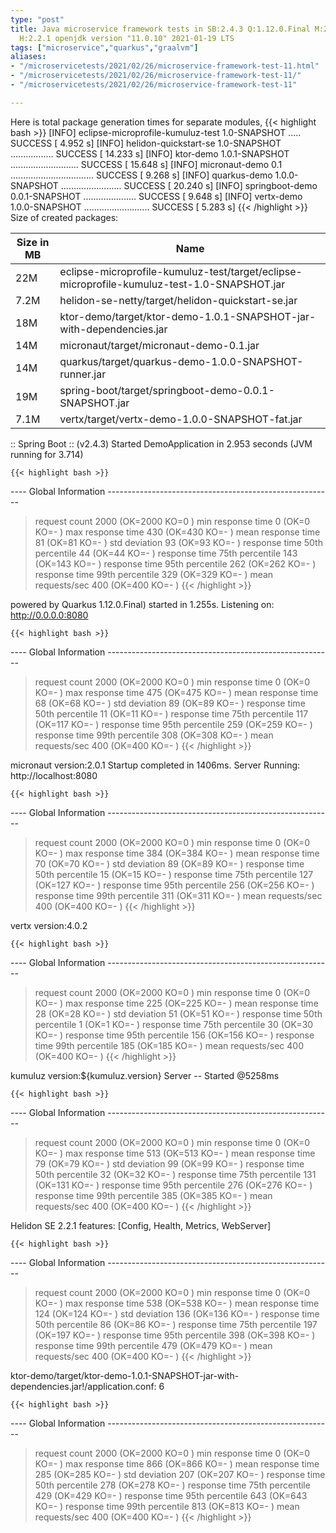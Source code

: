 ```yaml
---
type: "post"
title: Java microservice framework tests in SB:2.4.3 Q:1.12.0.Final M:2.3.3 V:4.0.2
  H:2.2.1 openjdk version "11.0.10" 2021-01-19 LTS
tags: ["microservice","quarkus","graalvm"]
aliases:
- "/microservicetests/2021/02/26/microservice-framework-test-11.html"
- "/microservicetests/2021/02/26/microservice-framework-test-11/"
- "/microservicetests/2021/02/26/microservice-framework-test-11"

---
```

 
Here is total package generation times for separate modules,
{{< highlight bash >}}
[INFO] eclipse-microprofile-kumuluz-test 1.0-SNAPSHOT ..... SUCCESS [  4.952 s]
[INFO] helidon-quickstart-se 1.0-SNAPSHOT ................. SUCCESS [ 14.233 s]
[INFO] ktor-demo 1.0.1-SNAPSHOT ........................... SUCCESS [ 15.648 s]
[INFO] micronaut-demo 0.1 ................................. SUCCESS [  9.268 s]
[INFO] quarkus-demo 1.0.0-SNAPSHOT ........................ SUCCESS [ 20.240 s]
[INFO] springboot-demo 0.0.1-SNAPSHOT ..................... SUCCESS [  9.648 s]
[INFO] vertx-demo 1.0.0-SNAPSHOT .......................... SUCCESS [  5.283 s]
{{< /highlight >}}
Size of created packages:

| Size in MB |  Name |
|------------|-------|
| 22M | eclipse-microprofile-kumuluz-test/target/eclipse-microprofile-kumuluz-test-1.0-SNAPSHOT.jar |
| 7.2M | helidon-se-netty/target/helidon-quickstart-se.jar |
| 18M | ktor-demo/target/ktor-demo-1.0.1-SNAPSHOT-jar-with-dependencies.jar |
| 14M | micronaut/target/micronaut-demo-0.1.jar |
| 14M | quarkus/target/quarkus-demo-1.0.0-SNAPSHOT-runner.jar |
| 19M | spring-boot/target/springboot-demo-0.0.1-SNAPSHOT.jar |
| 7.1M | vertx/target/vertx-demo-1.0.0-SNAPSHOT-fat.jar |


:: Spring Boot :: (v2.4.3) Started DemoApplication in 2.953 seconds (JVM running for 3.714)

    {{< highlight bash >}}
---- Global Information --------------------------------------------------------
> request count                                       2000 (OK=2000   KO=0     )
> min response time                                      0 (OK=0      KO=-     )
> max response time                                    430 (OK=430    KO=-     )
> mean response time                                    81 (OK=81     KO=-     )
> std deviation                                         93 (OK=93     KO=-     )
> response time 50th percentile                         44 (OK=44     KO=-     )
> response time 75th percentile                        143 (OK=143    KO=-     )
> response time 95th percentile                        262 (OK=262    KO=-     )
> response time 99th percentile                        329 (OK=329    KO=-     )
> mean requests/sec                                    400 (OK=400    KO=-     )
{{< /highlight >}}

powered by Quarkus 1.12.0.Final) started in 1.255s. Listening on: http://0.0.0.0:8080

    {{< highlight bash >}}
---- Global Information --------------------------------------------------------
> request count                                       2000 (OK=2000   KO=0     )
> min response time                                      0 (OK=0      KO=-     )
> max response time                                    475 (OK=475    KO=-     )
> mean response time                                    68 (OK=68     KO=-     )
> std deviation                                         89 (OK=89     KO=-     )
> response time 50th percentile                         11 (OK=11     KO=-     )
> response time 75th percentile                        117 (OK=117    KO=-     )
> response time 95th percentile                        259 (OK=259    KO=-     )
> response time 99th percentile                        308 (OK=308    KO=-     )
> mean requests/sec                                    400 (OK=400    KO=-     )
{{< /highlight >}}

micronaut version:2.0.1 Startup completed in 1406ms. Server Running: http://localhost:8080

    {{< highlight bash >}}
---- Global Information --------------------------------------------------------
> request count                                       2000 (OK=2000   KO=0     )
> min response time                                      0 (OK=0      KO=-     )
> max response time                                    384 (OK=384    KO=-     )
> mean response time                                    70 (OK=70     KO=-     )
> std deviation                                         89 (OK=89     KO=-     )
> response time 50th percentile                         15 (OK=15     KO=-     )
> response time 75th percentile                        127 (OK=127    KO=-     )
> response time 95th percentile                        256 (OK=256    KO=-     )
> response time 99th percentile                        311 (OK=311    KO=-     )
> mean requests/sec                                    400 (OK=400    KO=-     )
{{< /highlight >}}

vertx version:4.0.2

    {{< highlight bash >}}
---- Global Information --------------------------------------------------------
> request count                                       2000 (OK=2000   KO=0     )
> min response time                                      0 (OK=0      KO=-     )
> max response time                                    225 (OK=225    KO=-     )
> mean response time                                    28 (OK=28     KO=-     )
> std deviation                                         51 (OK=51     KO=-     )
> response time 50th percentile                          1 (OK=1      KO=-     )
> response time 75th percentile                         30 (OK=30     KO=-     )
> response time 95th percentile                        156 (OK=156    KO=-     )
> response time 99th percentile                        185 (OK=185    KO=-     )
> mean requests/sec                                    400 (OK=400    KO=-     )
{{< /highlight >}}

kumuluz version:${kumuluz.version} Server -- Started @5258ms

    {{< highlight bash >}}
---- Global Information --------------------------------------------------------
> request count                                       2000 (OK=2000   KO=0     )
> min response time                                      0 (OK=0      KO=-     )
> max response time                                    513 (OK=513    KO=-     )
> mean response time                                    79 (OK=79     KO=-     )
> std deviation                                         99 (OK=99     KO=-     )
> response time 50th percentile                         32 (OK=32     KO=-     )
> response time 75th percentile                        131 (OK=131    KO=-     )
> response time 95th percentile                        276 (OK=276    KO=-     )
> response time 99th percentile                        385 (OK=385    KO=-     )
> mean requests/sec                                    400 (OK=400    KO=-     )
{{< /highlight >}}

Helidon SE 2.2.1 features: [Config, Health, Metrics, WebServer]

    {{< highlight bash >}}
---- Global Information --------------------------------------------------------
> request count                                       2000 (OK=2000   KO=0     )
> min response time                                      0 (OK=0      KO=-     )
> max response time                                    538 (OK=538    KO=-     )
> mean response time                                   124 (OK=124    KO=-     )
> std deviation                                        136 (OK=136    KO=-     )
> response time 50th percentile                         86 (OK=86     KO=-     )
> response time 75th percentile                        197 (OK=197    KO=-     )
> response time 95th percentile                        398 (OK=398    KO=-     )
> response time 99th percentile                        479 (OK=479    KO=-     )
> mean requests/sec                                    400 (OK=400    KO=-     )
{{< /highlight >}}

ktor-demo/target/ktor-demo-1.0.1-SNAPSHOT-jar-with-dependencies.jar!/application.conf: 6

    {{< highlight bash >}}
---- Global Information --------------------------------------------------------
> request count                                       2000 (OK=2000   KO=0     )
> min response time                                      0 (OK=0      KO=-     )
> max response time                                    866 (OK=866    KO=-     )
> mean response time                                   285 (OK=285    KO=-     )
> std deviation                                        207 (OK=207    KO=-     )
> response time 50th percentile                        278 (OK=278    KO=-     )
> response time 75th percentile                        429 (OK=429    KO=-     )
> response time 95th percentile                        643 (OK=643    KO=-     )
> response time 99th percentile                        813 (OK=813    KO=-     )
> mean requests/sec                                    400 (OK=400    KO=-     )
{{< /highlight >}}